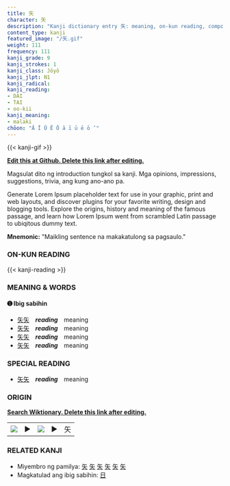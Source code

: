 ```yaml
---
title: 矢
character: 矢
description: "Kanji dictionary entry 矢: meaning, on-kun reading, compounds, origin, related kanji"
content_type: kanji
featured_image: "/矢.gif"
weight: 111
frequency: 111
kanji_grade: 9
kanji_strokes: 1
kanji_class: Jōyō
kanji_jlpt: N1
kanji_radical: 
kanji_reading: 
- DAI
- TAI
- oo-kii
kanji_meaning:
- malaki
chōon: "Ā Ī Ū Ē Ō ā ī ū ē ō ’"
---
```

[//]: # (Don't edit the line below. Kanji animated GIF code is automatically generated.)
{{< kanji-gif >}}

[//]: # (Edit below this line.)

**[Edit this at Github. Delete this link after editing.](https://github.com/tim0g/tim/tree/main/content/kanji/矢/index.md)**

Magsulat dito ng introduction tungkol sa kanji. Mga opinions, impressions, suggestions, trivia, ang kung ano-ano pa.

Generate Lorem Ipsum placeholder text for use in your graphic, print and web layouts, and discover plugins for your favorite writing, design and blogging tools. Explore the origins, history and meaning of the famous passage, and learn how Lorem Ipsum went from scrambled Latin passage to ubiqitous dummy text.
 
**Mnemonic:** "Maikling sentence na makakatulong sa pagsaulo."

### ON-KUN READING

[//]: # (Don't edit the line below. ON-KUN READING code is automatically generated.)
{{< kanji-reading >}}

### MEANING & WORDS

#### ➊ **Ibig sabihin**
  - [矢](../矢)[矢](../矢)　***reading***　meaning
  - [矢](../矢)[矢](../矢)　***reading***　meaning
  - [矢](../矢)[矢](../矢)　***reading***　meaning
  - [矢](../矢)[矢](../矢)　***reading***　meaning

### SPECIAL READING
  - [矢](../矢)[矢](../矢)　***reading***　meaning

### ORIGIN

**[Search Wiktionary. Delete this link after editing.](https://wiktionary.org/wiki/矢)**
<table class="kanji-table"><tr><td>
<img src="60px-矢-bronze.svg.png">
</td><td>▶</td><td>
<img src="60px-矢-oracle.svg.png">
</td><td>▶</td>
<td class="kanji-origin">矢</td>
</tr></table>

### RELATED KANJI
- Miyembro ng pamilya: [矢](../矢) [矢](../矢) [矢](../矢) [矢](../矢) [矢](../矢) [矢](../矢)
- Magkatulad ang ibig sabihin: [日](../日)
